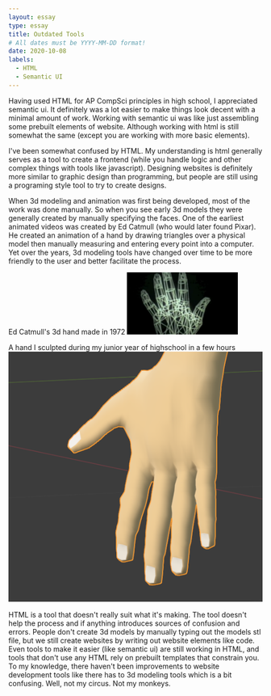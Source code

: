 ```yaml
---
layout: essay
type: essay
title: Outdated Tools
# All dates must be YYYY-MM-DD format!
date: 2020-10-08
labels:
  - HTML
  - Semantic UI
---
```

Having used HTML for AP CompSci principles in high school, I appreciated semantic ui. It definitely was a lot easier to make things look decent with a minimal amount of work. Working with semantic ui was like just assembling some prebuilt elements of website. Although working with html is still somewhat the same (except you are working with more basic elements). 

I've been somewhat confused by HTML. My understanding is html generally serves as a tool to create a frontend (while you handle logic and other complex things with tools like javascript). Designing websites is definitely more similar to graphic design than programming, but people are still using a programing style tool to try to create designs.

When 3d modeling and animation was first being developed, most of the work was done manually. So when you see early 3d models they were generally created by manually specifying the faces. One of the earliest animated videos was created by Ed Catmull (who would later found Pixar). He created an animation of a hand by drawing triangles over a physical model then manually measuring and entering every point into a computer. Yet over the years, 3d modeling tools have changed over time to be more friendly to the user and better facilitate the process.


Ed Catmull's 3d hand made in 1972
<img class="ui medium right floated rounded image" src="/images/220px-ComputerAnimatedHand.png">

A hand I sculpted during my junior year of highschool in a few hours
<img class="ui medium right floated rounded image" src="/images/Screenshot 2020-10-08 230251.png">

HTML is a tool that doesn't really suit what it's making. The tool doesn't help the process and if anything introduces sources of confusion and errors. People don't create 3d models by manually typing out the models stl file, but we still create websites by writing out website elements like code. Even tools to make it easier (like semantic ui) are still working in HTML, and tools that don't use any HTML rely on prebuilt templates that constrain you. To my knowledge, there haven't been improvements to website development tools like there has to 3d modeling tools which is a bit confusing.  Well, not my circus. Not my monkeys.






